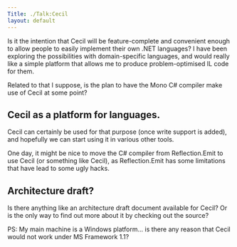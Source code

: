 ```yaml
---
Title: ./Talk:Cecil
layout: default
---
```


Is it the intention that Cecil will be feature-complete and convenient
enough to allow people to easily implement their own .NET languages? I
have been exploring the possibilities with domain-specific languages,
and would really like a simple platform that allows me to produce
problem-optimised IL code for them.

Related to that I suppose, is the plan to have the Mono C\# compiler
make use of Cecil at some point?

Cecil as a platform for languages.
----------------------------------

Cecil can certainly be used for that purpose (once write support is
added), and hopefully we can start using it in various other tools.

One day, it might be nice to move the C\# compiler from Reflection.Emit
to use Cecil (or something like Cecil), as Reflection.Emit has some
limitations that have lead to some ugly hacks.

Architecture draft?
-------------------

Is there anything like an architecture draft document available for
Cecil? Or is the only way to find out more about it by checking out the
source?

PS: My main machine is a Windows platform... is there any reason that
Cecil would not work under MS Framework 1.1?
